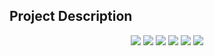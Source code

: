 ## Project Description


<p align="center">
    <img src="https://res.cloudinary.com/de8xbko8y/image/upload/v1704196827/demo/dandelion_nextjs/screencapture-localhost-3000-2023-08-12-21_36_42_u7jhkj.png">
    <img src="https://res.cloudinary.com/de8xbko8y/image/upload/v1704196824/demo/dandelion_nextjs/screencapture-localhost-3000-product-1-2023-08-23-23_38_08_yrdejc.png">
    <img src="https://res.cloudinary.com/de8xbko8y/image/upload/v1704196823/demo/dandelion_nextjs/screencapture-localhost-3000-session-signin-2023-09-05-22_53_26_pauqc3.png">
    <img src="https://res.cloudinary.com/de8xbko8y/image/upload/v1704196821/demo/dandelion_nextjs/screencapture-localhost-3000-session-signin-2023-09-04-17_10_39_zxyqje.png">
    <img src="https://res.cloudinary.com/de8xbko8y/image/upload/v1704196833/demo/dandelion_nextjs/screencapture-localhost-3000-checkout-cart-2023-09-04-17_11_39_fvlhtq.png">
    <img src="https://res.cloudinary.com/de8xbko8y/image/upload/v1704196830/demo/dandelion_nextjs/screencapture-localhost-3000-checkout-payment-success-2023-09-04-17_12_07_uxhvmo.png">
</p>

